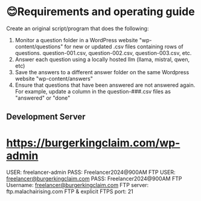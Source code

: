 # 😊Requirements and operating guide
Create an original script/program that does the following:
1. Monitor a question folder in a WordPress website "wp-content/questions" for new or updated .csv files containing rows of questions. question-001.csv, question-002.csv, question-003.csv, etc.
2. Answer each question using a locally hosted llm (llama, mistral, qwen, etc)
3. Save the answers to a different answer folder on the same Wordpress website "wp-content/answers"
4. Ensure that questions that have been answered are not answered again. For example, update a column in the question-###.csv files as "answered" or "done"</br>
## Development Server
# https://burgerkingclaim.com/wp-admin
USER: freelancer-admin
PASS: Freelancer2024@900AM
FTP
USER: freelancer@burgerkingclaim.com
PASS: Freelancer2024@900AM
FTP Username: freelancer@burgerkingclaim.com
FTP server: ftp.malachairising.com
FTP & explicit FTPS port: 21
